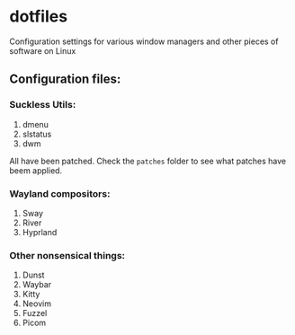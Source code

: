 # dotfiles
Configuration settings for various window managers and other pieces of software on Linux

## Configuration files:
### Suckless Utils:
1. dmenu
2. slstatus
3. dwm

All have been patched. Check the `patches` folder to see what patches have beem applied.

### Wayland compositors:
1. Sway
2. River
3. Hyprland

### Other nonsensical things:
1. Dunst
2. Waybar
3. Kitty
4. Neovim
5. Fuzzel
6. Picom
